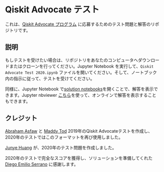 # Qiskit Advocate テスト

これは、[Qiskit Advocate プログラム](https://qiskit.org/advocates) に応募するためのテスト問題と解答のリポジトリです。

## 説明

もしテストを受けたい場合は、リポジトリをあなたのコンピュータへダウンロードまたはクローンを行ってください。Jupyter Notebook を実行して、`Qiskit Advocate Test 2020.ipynb` ファイルを開いてください。そして、ノートブック内の指示に従って、テストを受けてください。

同様に、Jupyter Notebook で[solution notebooks](solutions)を開くことで、解答を表示できます。Jupyter nbviewer [こちら](https://nbviewer.jupyter.org/github/qiskit-community/qiskit-advocate-test/tree/master/solutions/)を使って、オンラインで解答を表示することもできます。

## クレジット

[Abraham Asfaw](https://twitter.com/abe_asfaw) と [Maddy Tod](https://twitter.com/MaddyTod) 2019年のQiskit Advocateテストを作成し、2020年のテストではこのフォーマットを再び使用しました。

[Junye Huang](https://twitter.com/HuangJunye) が、2020年のテスト問題を作成しました。

2020年のテストで完全なスコアを獲得し、ソリューションを準備してくれた[Diego Emilio Serrano](https://twitter.com/diemilioser) に感謝します。